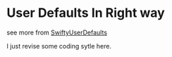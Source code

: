 # User Defaults In Right way
see more from [SwiftyUserDefaults](https://github.com/radex/SwiftyUserDefaults)

I just revise some coding sytle here.